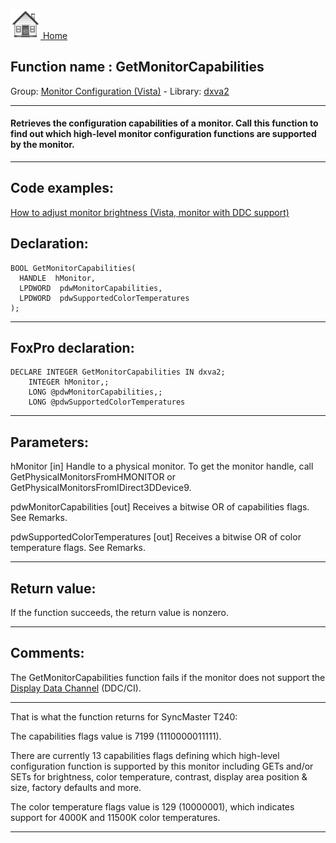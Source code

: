 [<img src="../../images/home.png"> Home ](https://github.com/VFPX/Win32API)  

## Function name : GetMonitorCapabilities
Group: [Monitor Configuration (Vista)](../../functions_group.md#Monitor_Configuration_(Vista))  -  Library: [dxva2](../../Libraries.md#dxva2)  
***  


#### Retrieves the configuration capabilities of a monitor. Call this function to find out which high-level monitor configuration functions are supported by the monitor.
***  


## Code examples:
[How to adjust monitor brightness (Vista, monitor with DDC support)](../../samples/sample_543.md)  

## Declaration:
```foxpro  
BOOL GetMonitorCapabilities(
  HANDLE  hMonitor,
  LPDWORD  pdwMonitorCapabilities,
  LPDWORD  pdwSupportedColorTemperatures
);  
```  
***  


## FoxPro declaration:
```foxpro  
DECLARE INTEGER GetMonitorCapabilities IN dxva2;
	INTEGER hMonitor,;
	LONG @pdwMonitorCapabilities,;
	LONG @pdwSupportedColorTemperatures  
```  
***  


## Parameters:
hMonitor
[in]  Handle to a physical monitor. To get the monitor handle, call GetPhysicalMonitorsFromHMONITOR or GetPhysicalMonitorsFromIDirect3DDevice9.

pdwMonitorCapabilities
[out]  Receives a bitwise OR of capabilities flags. See Remarks.

pdwSupportedColorTemperatures
[out]  Receives a bitwise OR of color temperature flags. See Remarks.
  
***  


## Return value:
If the function succeeds, the return value is nonzero.  
***  


## Comments:
The GetMonitorCapabilities function fails if the monitor does not support the <a href="http://en.wikipedia.org/wiki/Display_Data_Channel">Display Data Channel</a> (DDC/CI).  
  
* * *  
That is what the function returns for SyncMaster T240:  
  
The capabilities flags value is 7199 (1110000011111).   
  
There are currently 13 capabilities flags defining which high-level configuration function is supported by this monitor including GETs and/or SETs for brightness, color temperature, contrast, display area position & size, factory defaults and more.  
  
The color temperature flags value is 129 (10000001), which indicates support for 4000K and 11500K color temperatures.  
  
***  

